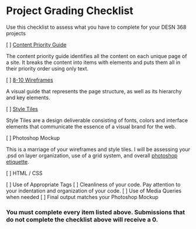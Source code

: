 # Project Grading Checklist

Use this checklist to assess what you have to complete for your DESN 368 projects

[ ] [Content Priority Guide](https://seesparkbox.com/foundry/content_priority_guide)

The content priority guide identifies all the content on each unique page of a site. It breaks the content into items with elements and puts them all in their priority order using only text.
    
[ ] [8-10 Wireframes](http://www.wireframeshowcase.com/)

A visual guide that represents the page structure, as well as its hierarchy and key elements.

[ ] [Style Tiles](http://styletil.es/)

Style Tiles are a design deliverable consisting of fonts, colors and interface elements that communicate the essence of a visual brand for the web.

[ ] Photoshop Mockup

This is a marriage of your wireframes and style tiles. I will be assessing your .psd on layer organization, use of a grid system, and overall [photoshop etiquette](http://photoshopetiquette.com/). 
    
[ ] HTML / CSS 

[ ] Use of Appropriate Tags 
[ ] Cleanliness of your code. Pay attention to your indentation and organization of your code. 
[ ] Use of Media Queries when needed 
[ ] Final output matches your Photoshop Mockup
   
### You must complete every item listed above. Submissions that do not complete the checklist above will receive a 0.
    
